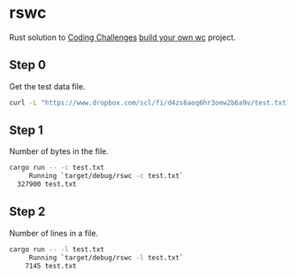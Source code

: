 # rswc
Rust solution to [Coding Challenges](https://codingchallenges.fyi/) [build your own wc](https://codingchallenges.fyi/challenges/challenge-wc) project.

## Step 0

Get the test data file.

```bash
curl -L "https://www.dropbox.com/scl/fi/d4zs6aoq6hr3oew2b6a9v/test.txt?rlkey=20c9d257pxd5emjjzd1gcbn03&dl=0" -o test.txt
```

## Step 1
Number of bytes in the file.
```bash
cargo run -- -c test.txt
     Running `target/debug/rswc -c test.txt`
  327900 test.txt
```

## Step 2
Number of lines in a file.
```bash
cargo run -- -l test.txt   
     Running `target/debug/rswc -l test.txt`
    7145 test.txt
```
